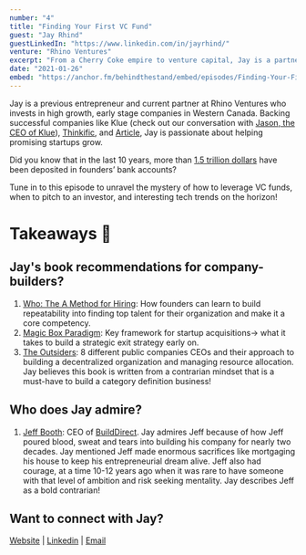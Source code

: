 ```yaml
---
number: "4"
title: "Finding Your First VC Fund"
guest: "Jay Rhind"
guestLinkedIn: "https://www.linkedin.com/in/jayrhind/"
venture: "Rhino Ventures"
excerpt: "From a Cherry Coke empire to venture capital, Jay is a partner at Rhino Ventures who invests in high growth, early stage companies in Western Canada."
date: "2021-01-26"
embed: "https://anchor.fm/behindthestand/embed/episodes/Finding-Your-First-VC-Fund-epdfsd"
---
```


Jay is a previous entrepreneur and current partner at Rhino Ventures who invests in high growth, early stage companies in Western Canada. Backing successful companies like Klue (check out our conversation with [Jason, the CEO of Klue](https://behindthestand.com/episodes/episode-3-success-on-the-edge-of-discomfort)), [Thinkific](https://www.thinkific.com/), and [Article](https://www.article.com/), Jay is passionate about helping promising startups grow.

Did you know that in the last 10 years, more than [1.5 trillion dollars](https://news.crunchbase.com/news/the-q4-eoy-2019-global-vc-report-a-strong-end-to-a-good-but-not-fantastic-year/) have been deposited in founders’ bank accounts?

Tune in to this episode to unravel the mystery of how to leverage VC funds, when to pitch to an investor, and interesting tech trends on the horizon!

# Takeaways 🎉

## Jay's book recommendations for company-builders?

1. [Who: The A Method for Hiring](https://www.goodreads.com/book/show/4989687-who?from_search=true&from_srp=true&qid=GmfmtbRZOZ&rank=4): How founders can learn to build repeatability into finding top talent for their organization and make it a core competency.
2. [Magic Box Paradigm](https://www.goodreads.com/book/show/32589205-magic-box-paradigm?from_search=true&from_srp=true&qid=G9OwnBWZut&rank=1): Key framework for startup acquisitions-> what it takes to build a strategic exit strategy early on.
3. [The Outsiders](https://www.goodreads.com/book/show/13586932-the-outsiders?ac=1&from_search=true&qid=YG7wAVhQCM&rank=4): 8 different public companies CEOs and their approach to building a decentralized organization and managing resource allocation. Jay believes this book is written from a contrarian mindset that is a must-have to build a category definition business!

## Who does Jay admire?

1. [Jeff Booth](https://www.linkedin.com/in/jeffdbooth): CEO of [BuildDirect](https://www.builddirect.com/). Jay admires Jeff because of how Jeff poured blood, sweat and tears into building his company for nearly two decades. Jay mentioned Jeff made enormous sacrifices like mortgaging his house to keep his entrepreneurial dream alive. Jeff also had courage, at a time 10-12 years ago when it was rare to have someone with that level of ambition and risk seeking mentality. Jay describes Jeff as a bold contrarian!

## Want to connect with Jay?

[Website](https://www.rhinovc.com/) | [Linkedin](https://www.linkedin.com/in/jayrhind/) | [Email](mailto:jay@rhinovc.com)
